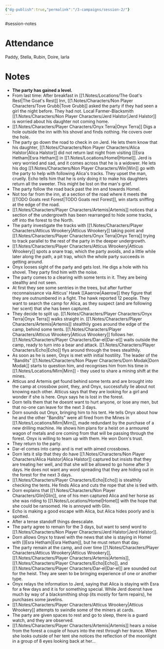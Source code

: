 ```yaml
---
{"dg-publish":true,"permalink":"/3-campaigns/session-2/"}
---
```


#session-notes
 
# Attendance
Paddy, Stella, Rubin, Doire, Iarla

# Notes

- **The party has gained a level.**
- From last time: After breakfast in [[1.Notes/Locations/The Goat's Rest\|The Goat's Rest]] Inn, [[1.Notes/Characters/Non Player Characters/Tove Grubb\|Tove Grubb]] asked the party if they had seen a girl the night before. They had not. Local Farmer-Blacksmith [[1.Notes/Characters/Non Player Characters/Jerd Halstor\|Jerd Halstor]] is worried about his daughter not coming home.
- [[1.Notes/Characters/Player Characters/Onyx Terra\|Onyx Terra]] Digs a hole outside the inn with his shovel and finds nothing. He covers over the hole.
- The party go down the road to check in on Jerd. He lets them know that his daughter, [[1.Notes/Characters/Non Player Characters/Alica Halstor\|Alica Halstor]] did not return last night from visiting [[Esra Hetham\|Esra Hetham]] in [[1.Notes/Locations/Homel\|Homel]]. Jerd is very worried and sad, and it comes across that he is a widower. He lets his dog [[1.Notes/Characters/Non Player Characters/Win\|Win]] go with the party to help with following Alica's tracks. They upset the man, cruelly. Echo tells him that he is only doing it to make his daughters return all the sweeter. This might be lost on the man's grief.
- The party follow the road back past the inn and towards Homel.
- Not too far from the inn, at a section of the road where it meets the [[TODO Goats rest Forest\|TODO Goats rest Forest]], win starts sniffing at the edge of the road. 
- [[1.Notes/Characters/Player Characters/Artemis\|Artemis]] notices that a section of the undergrowth has been rearranged to hide some tracks, off into the forest to the North.
- The party investigate the tracks with [[1.Notes/Characters/Player Characters/Atticus Wrookery\|Atticus Wrookery]] taking point and [[1.Notes/Characters/Player Characters/Onyx Terra\|Onyx Terra]] trying to track parallel to the rest of the party in the deeper undergrowth.
- [[1.Notes/Characters/Player Characters/Atticus Wrookery\|Atticus Wrookery]] spots a snare trap, which the party avoids, and a little while later along the path, a pit trap, which the whole party succeeds in getting around. 
- Onyx looses sight of the party and gets lost. He digs a hole with his shovel. They party find him with the noise.
- The party comes to a clearing with some tents in it. They are being stealthy and not seen.
- At first they see some sentries in the trees, but after further reconnaissance via Atticus' Hawk [[Aaerow\|Aaerow]] they figure that they are outnumbered in a fight. The hawk reported 12 people. They want to search the camp for Alica, as they suspect (and are following her scent) that she has been captured.
- They decide to split up. [[1.Notes/Characters/Player Characters/Onyx Terra\|Onyx Terra]] walks straight in. [[1.Notes/Characters/Player Characters/Artemis\|Artemis]] stealthily goes around the edge of the camp, behind some tents.  [[1.Notes/Characters/Player Characters/Atticus Wrookery\|Atticus Wrookery]] follows her. [[1.Notes/Characters/Player Characters/Dar-el\|Dar-el]] waits outside the camp, ready to turn into a bear and attack. [[1.Notes/Characters/Player Characters/Echo\|Echo]] flys around through the trees stealthily.
- As soon as he is seen, Onyx is met with initial hostility. The leader of the "Bandits" [[1.Notes/Characters/Non Player Characters/Dorn Modak\|Dorn Modak]] starts to question him, and recognises him from his time in [[1.Notes/Locations/Mirn\|Mirn]] - they used to share a mining shift at the mines.
- Atticus and Artemis get found behind some tents and are brought into the camp at crossbow point, they, and Onyx, successfully lie about not knowing each other. Atticus says that they are looking for a girl and wonder if she is here. Onyx says he is lost in the forest. 
- Dorn tells them that he doesnt want to hurt anyone, or lose any men, but that no-one can leave for the next 3 days.
- Dorn sounds out Onyx, bringing him to his tent. He tells Onyx about how he and the other "Bandits" were all fired from the Mines in [[1.Notes/Locations/Mirn\|Mirn]], made redundant by the purchase of a new drilling machine. He shows him plans for a heist on a armoured wagon of metals and ore coming from that will be passing through the forest. Onyx is willing to team up with them. He won Dorn's trust.
- They return to the party. 
- Dar-el comes into camp and is met with aimed crossbows.
- Dorn lets it slip that they do have [[1.Notes/Characters/Non Player Characters/Alica Halstor\|Alica Halstor]] captured but insists that they are treating her well, and that she will be allowed to go home after 3 days. He does not want any word spreading that they are hiding out in the forest for the next 3 days.
- [[1.Notes/Characters/Player Characters/Echo\|Echo]] is stealthily checking the tents. He finds Alica and cuts the rope that she is tied with.
- Dorn explains that [[1.Notes/Characters/Non Player Characters/Glin\|Glin]], one of his men captured Alica and her horse as she was riding to [[1.Notes/Locations/Homel\|Homel]] with the hope that she could be ransomed. He is annoyed with Glin.
- Echo is making a good escape with Alica, but Alica hides poorly and is spotted. 
- After a tense standoff things deescalate. 
- The party agree to remain for the 3 days, but want to send word to [[1.Notes/Characters/Non Player Characters/Jerd Halstor\|Jerd Halstor]].
- Dorn allows Onyx to travel with the news that she is staying in Homel with [[Esra Hetham\|Esra Hetham]], but he must return that day.
- The party remain at the camp, and over time [[1.Notes/Characters/Player Characters/Atticus Wrookery\|Atticus Wrookery]], [[1.Notes/Characters/Player Characters/Artemis\|Artemis]], [[1.Notes/Characters/Player Characters/Echo\|Echo]], and [[1.Notes/Characters/Player Characters/Dar-el\|Dar-el]] are sounded out for the heist. They are seen to be bringing experience of one or another type.
- Onyx relays the information to Jerd, saying that Alica is staying with Esra for a few days and it is for something special. While Jerd doenst have much by way of a blacksmithing shop (its mostly for farm repairs), he purchases some javelins.
- [[1.Notes/Characters/Player Characters/Atticus Wrookery\|Atticus Wrookery]] attempts to swindle some of the miners at cards.
- The party are given spaces to rest and go to sleep, there is a guard watch, and they are observed.
- [[1.Notes/Characters/Player Characters/Artemis\|Artemis]] hears a noise from the forest a couple of hours into the rest through her trance. When she looks outside of her tent she notices the reflection of the moonlight in a group of 8 eyes looking back at her... 